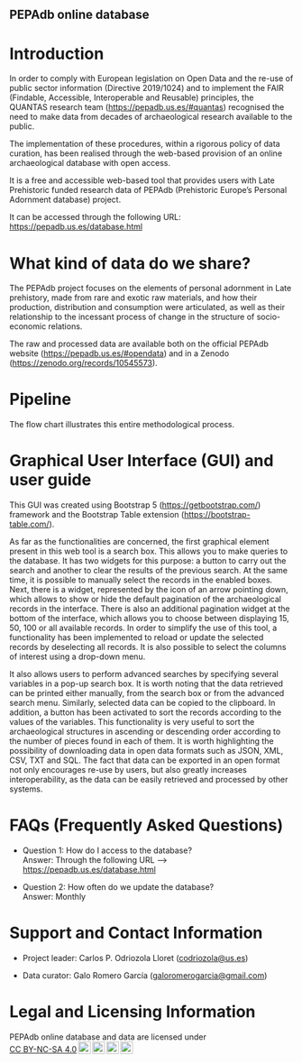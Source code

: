 ## PEPAdb online database

# Introduction

In order to comply with European legislation on Open Data and the re-use of public sector information (Directive 2019/1024) and to implement the FAIR (Findable, Accessible, Interoperable and Reusable) principles, the QUANTAS research team (https://pepadb.us.es/#quantas) recognised the need to make data from decades of archaeological research available to the public. 

The implementation of these procedures, within a rigorous policy of data curation, has been realised through the web-based provision of an online archaeological database with open access.

It is a free and accessible web-based tool that provides users with Late Prehistoric funded research data of PEPAdb (Prehistoric Europe’s Personal Adornment database) project.

It can be accessed through the following URL: https://pepadb.us.es/database.html 

# What kind of data do we share?

The PEPAdb project focuses on the elements of personal adornment in Late prehistory, made from rare and exotic raw materials, and how their production, distribution and consumption were articulated, as well as their relationship to the incessant process of change in the structure of socio-economic relations.

The raw and processed data are available both on the official PEPAdb website (https://pepadb.us.es/#opendata) and in a Zenodo (https://zenodo.org/records/10545573).

# Pipeline 

The flow chart illustrates this entire methodological process.

# Graphical User Interface (GUI) and user guide

This GUI was created using Bootstrap 5 (https://getbootstrap.com/) framework and the Bootstrap Table extension (https://bootstrap-table.com/).

As far as the functionalities are concerned, the first graphical element present in this web tool is a search box. This allows you to make queries to the database. It has two widgets for this purpose: a button to carry out the search and another to clear the results of the previous search. At the same time, it is possible to manually select the records in the enabled boxes. Next, there is a widget, represented by the icon of an arrow pointing down, which allows to show or hide the default pagination of the archaeological records in the interface. There is also an additional pagination widget at the bottom of the interface, which allows you to choose between displaying 15, 50, 100 or all available records. In order to simplify the use of this tool, a functionality has been implemented to reload or update the selected records by deselecting all records. It is also possible to select the columns of interest using a drop-down menu.

It also allows users to perform advanced searches by specifying several variables in a pop-up search box. It is worth noting that the data retrieved can be printed either manually, from the search box or from the advanced search menu. Similarly, selected data can be copied to the clipboard. In addition, a button has been activated to sort the records according to the values of the variables. This functionality is very useful to sort the archaeological structures in ascending or descending order according to the number of pieces found in each of them. It is worth highlighting the possibility of downloading data in open data formats such as JSON, XML, CSV, TXT and SQL. The fact that data can be exported in an open format not only encourages re-use by users, but also greatly increases interoperability, as the data can be easily retrieved and processed by other systems.

# FAQs (Frequently Asked Questions)

- Question 1: How do I access to the database?<br>
  Answer: Through the following URL --> https://pepadb.us.es/database.html 

- Question 2: How often do we update the database?<br>
  Answer: Monthly

# Support and Contact Information

- Project leader: Carlos P. Odriozola Lloret (codriozola@us.es)

- Data curator: Galo Romero García (galoromerogarcia@gmail.com)

# Legal and Licensing Information

  <p style="display: table-cell;" xmlns:cc="http://creativecommons.org/ns#" xmlns:dct="http://purl.org/dc/terms/"><span property="dct:title">PEPAdb online database and data</span> are licensed under <a href="http://creativecommons.org/licenses/by-nc-sa/4.0/?ref=chooser-v1" target="_blank" rel="license noopener noreferrer" style="display:inline-block;">CC BY-NC-SA 4.0<img style="height:22px!important;margin-left:3px;vertical-align:text-bottom;" src="https://mirrors.creativecommons.org/presskit/icons/cc.svg?ref=chooser-v1"><img style="height:22px!important;margin-left:3px;vertical-align:text-bottom;" src="https://mirrors.creativecommons.org/presskit/icons/by.svg?ref=chooser-v1"><img style="height:22px!important;margin-left:3px;vertical-align:text-bottom;" src="https://mirrors.creativecommons.org/presskit/icons/nc.svg?ref=chooser-v1"><img style="height:22px!important;margin-left:3px;vertical-align:text-bottom;" src="https://mirrors.creativecommons.org/presskit/icons/sa.svg?ref=chooser-v1"></a></p>







